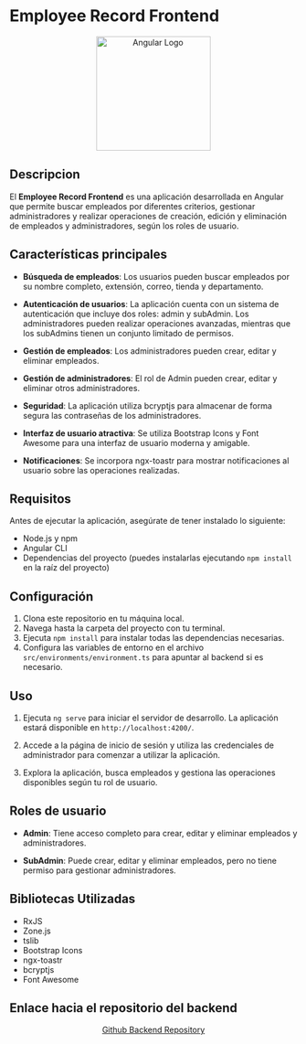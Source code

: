 # Employee Record Frontend

<p align="center">
  <a href="https://angular.io/" target="blank"><img src="https://upload.wikimedia.org/wikipedia/commons/c/cf/Angular_full_color_logo.svg" width="200" alt="Angular Logo" /></a>
</p>


## Descripcion

El **Employee Record Frontend** es una aplicación desarrollada en Angular que permite buscar empleados por diferentes criterios, gestionar administradores y realizar operaciones de creación, edición y eliminación de empleados y administradores, según los roles de usuario.

## Características principales

- **Búsqueda de empleados**: Los usuarios pueden buscar empleados por su nombre completo, extensión, correo, tienda y departamento.

- **Autenticación de usuarios**: La aplicación cuenta con un sistema de autenticación que incluye dos roles: admin y subAdmin. Los administradores pueden realizar operaciones avanzadas, mientras que los subAdmins tienen un conjunto limitado de permisos.

- **Gestión de empleados**: Los administradores pueden crear, editar y eliminar empleados.

- **Gestión de administradores**: El rol de Admin pueden crear, editar y eliminar otros administradores.

- **Seguridad**: La aplicación utiliza bcryptjs para almacenar de forma segura las contraseñas de los administradores.

- **Interfaz de usuario atractiva**: Se utiliza Bootstrap Icons y Font Awesome para una interfaz de usuario moderna y amigable.

- **Notificaciones**: Se incorpora ngx-toastr para mostrar notificaciones al usuario sobre las operaciones realizadas.

## Requisitos

Antes de ejecutar la aplicación, asegúrate de tener instalado lo siguiente:

- Node.js y npm
- Angular CLI
- Dependencias del proyecto (puedes instalarlas ejecutando `npm install` en la raíz del proyecto)

## Configuración

1. Clona este repositorio en tu máquina local.
2. Navega hasta la carpeta del proyecto con tu terminal.
3. Ejecuta `npm install` para instalar todas las dependencias necesarias.
4. Configura las variables de entorno en el archivo `src/environments/environment.ts` para apuntar al backend si es necesario.

## Uso

1. Ejecuta `ng serve` para iniciar el servidor de desarrollo. La aplicación estará disponible en `http://localhost:4200/`.

2. Accede a la página de inicio de sesión y utiliza las credenciales de administrador para comenzar a utilizar la aplicación.

3. Explora la aplicación, busca empleados y gestiona las operaciones disponibles según tu rol de usuario.

## Roles de usuario

- **Admin**: Tiene acceso completo para crear, editar y eliminar empleados y administradores.

- **SubAdmin**: Puede crear, editar y eliminar empleados, pero no tiene permiso para gestionar administradores.

## Bibliotecas Utilizadas

- RxJS
- Zone.js
- tslib
- Bootstrap Icons
- ngx-toastr
- bcryptjs
- Font Awesome

## Enlace hacia el repositorio del backend
<p align="center">
  <a href="https://github.com/CamiloMaria/employee-record-backend" target="blank">Github Backend Repository</a>
</p>
